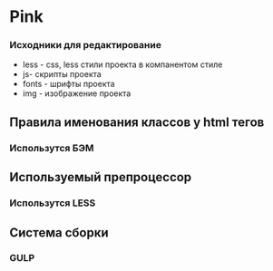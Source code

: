 # Pink
### Исходники для редактирование
- less - css, less стили проекта в компанентом стиле 
- js- скрипты проекта
- fonts - шрифты проекта
- img - изображение проекта


## Правила именования классов у html тегов
###    Использутся БЭМ

## Используемый препроцессор
###    Использутся LESS

## Cистема сборки
### GULP
